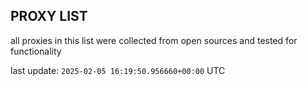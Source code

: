 ## PROXY LIST

all proxies in this list were collected from open sources and tested for functionality

last update: `2025-02-05 16:19:50.956660+00:00` UTC